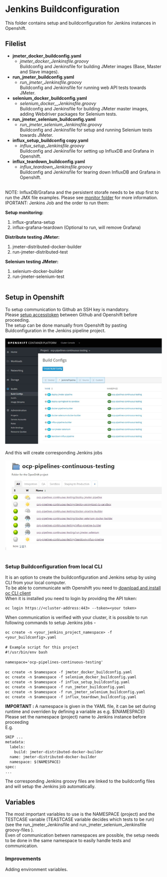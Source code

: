 # Jenkins Buildconfiguration

This folder contains setup and buildconfiguration for Jenkins instances in Openshift.

## Filelist

- **jmeter_docker_buildconfig.yaml** 
    -  *jmeter_docker_Jenkinsfile.groovy* <br />
Buildconfig and Jenkinsfile for building JMeter images (Base, Master and Slave images).
- **run_jmeter_buildconfig.yaml**
    -  *run_jmeter_Jenkinsfile.groovy* <br />
Buildconfig and Jenkinsfile for running web API tests towards JMeter.
- **selenium_docker_buildconfig.yaml**
    -  *selenium_docker__Jenkinsfile.groovy* <br />
Buildconfig and Jenkinsfile for building JMeter master images, adding Webdriver packages for Selenium tests.
- **run_jmeter_selenium_buildconfig.yaml**
    -  *run_jmeter_selenium_Jenkinsfile.groovy* <br />
Buildconfig and Jenkinsfile for setup and running Selenium tests towards JMeter.
- **influx_setup_buildconfig copy.yaml**
    -  *influx_setup_Jenkinsfile.groovy* <br />
Buildconfig and Jenkinsfile for setting up InfluxDB and Grafana in Openshift.
- **influx_teardown_buildconfig.yaml**
    -  *influx_teardown_Jenkinsfile.groovy* <br />
Buildconfig and Jenkinsfile for tearing down InfluxDB and Grafana in Openshift.<br /><br />

NOTE: InfluxDB/Grafana and the persistent storafe needs to be stup first to run the JMX file examples. Please see [monitor folder](./openshift/monitor/) for more information. <br />
IPORTANT: Jenkins Job and the order to run them: <br />

**Setup monitoring:**<br />

1. influx-grafana-setup
2. influx-grafana-teardown (Optional to run, will remove Grafana)<br />

**Distribute testing JMeter:**<br />
1. jmeter-distributed-docker-builder
2. run-jmeter-distributed-test<br />

**Selenium testing JMeter:**<br />
1. selenium-docker-builder
2. run-jmeter-selenium-test<br /><br />


## Setup in Openshift

To setup communication to Github an SSH key is mandatory.<br /> Please [setup accesstoken](https://confluence.build.ingka.ikea.com/display/ICPW/Using+an+accesstoken+to+access+GitHub+Enterprise+repos) between Github and Openshift before proceeding. <br />The setup can be done manually from Openshift by pasting Buldconfiguration in the Jenkins pipeline project.<br /><br />
![Openshift cluster console:](./pics/ocp_cluster.JPG)<br /><br />
And this will create corresponding Jenkins jobs<br /><br />
![Jenkins jobs:](./pics/jenkins.JPG)<br /><br />

### Setup Buildconfiguration from local CLI

It is an option to create the buildconfiguration and Jenkins setup by using CLI from your local computer.<br />
To be able to communicate with Openshift you need to [download and install oc CLI client](https://github.com/openshift/origin/releases) <br />
When it is installed you need to login by providing the API token:

```
oc login https://<cluster-address:443> --token=<your token>
```
When communication is verified with your cluster, it is possible to run following commands to setup Jenkins jobs -

```
oc create -n <your_jenkins_project_namespace> -f <your_buildconfig>.yaml

# Example script for this project
#!/usr/bin/env bash

namespace='ocp-pipelines-continuous-testing'

oc create -n $namespace -f jmeter_docker_buildconfig.yaml
oc create -n $namespace -f selenium_docker_buildconfig.yaml
oc create -n $namespace -f influx_setup_buildconfig.yaml
oc create -n $namespace -f run_jmeter_buildconfig.yaml
oc create -n $namespace -f run_jmeter_selenium_buildconfig.yaml
oc create -n $namespace -f influx_teardown_buildconfig.yaml

```
**IMPORTANT :** A namespace is given in the YAML file, it can be set during runtime and overriden by defining a variable as e.g. $(NAMESPACE)<br />
Please set the namespace (project) name to Jenkins instance before proceeding <br />
E.g. 
```
SNIP ...
metadata:
  labels:
    build: jmeter-distributed-docker-builder
  name: jmeter-distributed-docker-builder
  namespace: $(NAMESPACE)
spec:
...
```
The corresponding Jenkins groovy files are linked to the buildconfig files and will setup the Jenkins job automatically. 

## Variables

The most important variables to use is the NAMESPACE (project) and the TESTCASE variable (TEASTCASE variable decides which tests to be run) (see the run_jmeter_Jenkinsfile and run_jmeter_selenium_Jenkinsfile groovy-files ). <br />
Even of communication betwen namespaces are possible, the setup needs to be done in the same namespace to easily handle tests and communication.

### Improvements

Adding environment variables.